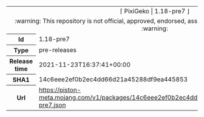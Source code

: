 <html><table>
<tr><td colspan="2" align="center"><img width="0" height="0"><br/>⌈ PixiGeko | 1.18-pre7 ⌋<br/><img width="0" height="0"></td></tr>
<tr><td colspan="2" align="center"><img width="0" height="0"><br/>
:warning: This repository is not official, approved, endorsed, associated or connected with Mojang :warning:
<br/><img width="0" height="0"></td></tr>
<tr><th>Id</th><td>1.18-pre7</td></tr>
<tr><th>Type</th><td>pre-releases</td></tr>
<tr><th>Release time</th><td>2021-11-23T16:37:41+00:00</td></tr>
<tr><th>SHA1</th><td>14c6eee2ef0b2ec4dd66d21a45288df9ea445853</td></tr>
<tr><th>Url</th><td><a href="https://piston-meta.mojang.com/v1/packages/14c6eee2ef0b2ec4dd66d21a45288df9ea445853/1.18-pre7.json">https://piston-meta.mojang.com/v1/packages/14c6eee2ef0b2ec4dd66d21a45288df9ea445853/1.18-pre7.json</a></td></tr>